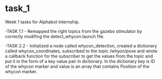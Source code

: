 # task_1
Week 1 tasks for Alphabot internship.



-TASK 1.1 - Remapped the right topics from the gazebo stimulator by correctly modifing the detect_whycon.launch file.




-TASK 2.2 - Initialized a node called whycon_detection, created a dictionary called whycon_coordinates, subscribed to the topic /whyon/pose and wrote a callback function for the subscriber to get the values from the topic and put it in the form of a key value pair in dictionary. In the dictionary key is ID of the whycon marker and value is an array that contains Position of the whycon marker.
